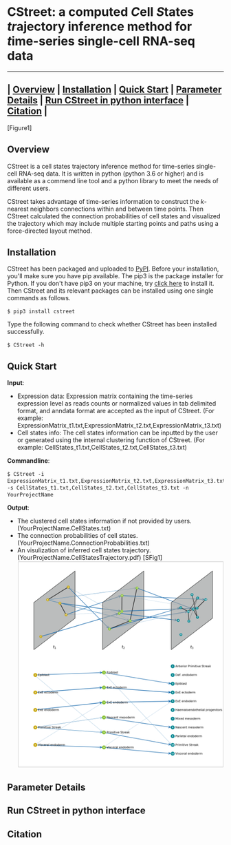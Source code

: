 # CStreet: a computed *C*ell *S*tates *tr*ajectory inf*e*r*e*nce method for *t*ime-series single-cell RNA-seq data

---------------------------------------------------------------------------------------------------------------------------------------------------------------------
|  [Overview](#overview)  |  [Installation](#installation)  |  [Quick Start](#quick-start)  |  [Parameter Details](#parameter-details)  |  [Run CStreet in python interface](#run-cstreet-in-python-interface)  |  [Citation](#citation)  |
---------------------------------------------------------------------------------------------------------------------------------------------------------------------


[Figure1]

## Overview
CStreet is a cell states trajectory inference method for time-series single-cell RNA-seq data. It is written in python (python 3.6 or higher) and is available as a commend line tool and a python library to meet the needs of different users.



CStreet takes advantage of time-series information to construct the *k*-nearest neighbors connections within and between time points. Then CStreet calculated the connection probabilities of cell states and visualized the trajectory which may include multiple starting points and paths using a force-directed layout method. 

## Installation
CStreet has been packaged and uploaded to [PyPI](https://pypi.org). Before your installation, you'll make sure you have pip available. The pip3 is the package installer for Python. If you don't have pip3 on your machine, try [click here](https://pip.pypa.io/en/stable/) to install it. Then CStreet and its relevant packages can be installed using one single commands as follows.

   ```shell
   $ pip3 install cstreet 
   ```


Type the following command to check whether CStreet has been installed successfully.

   ```shell
   $ CStreet -h
   ```

## Quick Start
**Input**: 
   - Expression data: Expression matrix containing the time-series expression level as reads counts or normalized values in tab delimited format, and anndata format are accepted as the input of CStreet. (For example: ExpressionMatrix_t1.txt,ExpressionMatrix_t2.txt,ExpressionMatrix_t3.txt)
   - Cell states info: The cell states information can be inputted by the user or generated using the internal clustering function of CStreet. (For example: CellStates_t1.txt,CellStates_t2.txt,CellStates_t3.txt)

**Commandline**:
   ```shell
   $ CStreet -i ExpressionMatrix_t1.txt,ExpressionMatrix_t2.txt,ExpressionMatrix_t3.txt -s CellStates_t1.txt,CellStates_t2.txt,CellStates_t3.txt -n YourProjectName
   ```
   
**Output**: 
   - The clustered cell states information if not provided by users. (YourProjectName.CellStates.txt)
   - The connection probabilities of cell states. (YourProjectName.ConnectionProbabilities.txt)
   - An visulization of inferred cell states trajectory. (YourProjectName.CellStatesTrajectory.pdf)
   [SFig1]
   ![results.png](https://github.com/yw-Hua/MarkdownPicture/blob/master/CStreet/results2.png?raw=true)

## Parameter Details

## Run CStreet in python interface

## Citation
   > 
